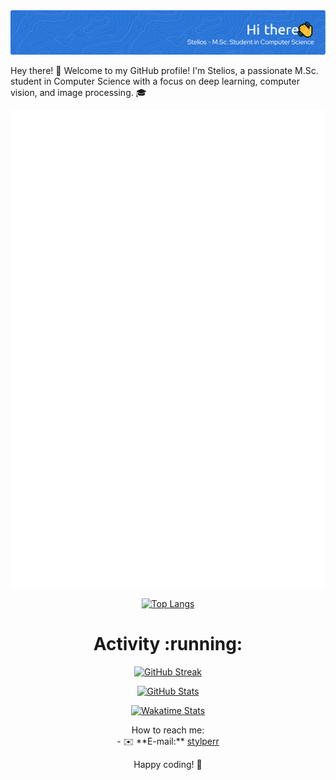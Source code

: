 
<img src="./my_banner.png" alt="Header">


Hey there! 👋 Welcome to my GitHub profile! I'm Stelios, a passionate M.Sc. student in Computer Science with a focus on deep learning, computer vision, and image processing. 🎓


<p align="center">
  <img src="/github-metrics.svg" alt="Metrics">
</p>

<p align="center">
  <a href="https://github.com/stperrakis/">
    <img src="https://github-readme-stats.vercel.app/api/top-langs/?username=stperrakis&hide_progress=true&layout=pie&theme=tokyonight" alt="Top Langs">
  </a>
</p>

<h1 align="center">Activity :running:</h1>

<p align="center">
  <a href="https://github.com/stperrakis/">
    <img src="https://github-readme-streak-stats.herokuapp.com/?user=stperrakis&theme=tokyonight&date_format=%5BY%20%5DM%20j" alt="GitHub Streak">
  </a>
</p>

<p align="center">
  <a href="https://github.com/stperrakis/">
    <img src="https://github-readme-stats.vercel.app/api?username=stperrakis&theme=tokyonight&count_private=true&show_icons=true&hide_title=true&hide_border=false" alt="GitHub Stats">
  </a>
</p>

<p align="center">
  <a href="https://github.com/stperrakis/">
    <img src="https://github-readme-stats.vercel.app/api/wakatime?username=stperrakis&theme=tokyonight&hide_title=true&hide_border=false" alt="Wakatime Stats">
  </a>
</p>

<p align="center">
  How to reach me: <br>
  - ✉️  **E-mail:** <a href="mailto:stylperr@gmail.com">stylperr</a>
</p>

<p align="center">
  Happy coding! 🚀
</p>
